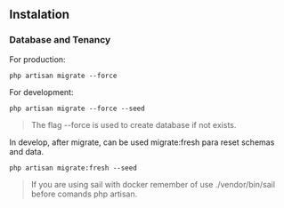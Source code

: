 

## Instalation

### Database and Tenancy


For production:

``` 
php artisan migrate --force
```

For development:

```
php artisan migrate --force --seed
```

> The flag --force is used to create database if not exists.

In develop, after migrate, can be used migrate:fresh para reset schemas and data.

```
php artisan migrate:fresh --seed
```

> If you are using sail with docker remember of use  ./vendor/bin/sail before comands php artisan.

